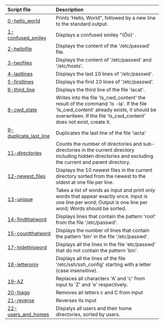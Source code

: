 |Script file|Description|
|:-|:-|
|[0-hello_world](0-hello_world)|Prints 'Hello, World", followed by a new line to the standard output.|
|[1-confused_smiley](1-confused_smiley)|Displays a confused smiley "(Ôo)' .|
|[2-hellofile](2-hellofile)|Displays the content of the '/etc/passwd' file.|
|[3-twofiles](3-twofiles)|Displays the content of '/etc/passwd' and '/etc/hosts'.|
|[4-lastlines](4-lastlines)|Displays the last 10 lines of '/etc/passwd'.|
|[5-firstlines](5-firstlines)|Displays the first 10 lines of '/etc/passwd'.|
|[6-third_line](6-third_line)|Displays the third line of the file 'iacat'.|
|[8-cwd_state](8-cwd_state)|Writes into the file 'ls_cwd_content' the result of the command 'ls -la'. If the file 'ls_cwd_content' already exists, it should be overwriteen. If the file 'ls_cwd_content' does not exist, create it.|
|[9-duplicate_last_line](9-duplicate_last_line)|Duplicates the last line of the file 'iacta'|
|[11-directories](11-directories)|Counts the number of directories and sub-directories in the current directory including hidden directories and excluding the current and parent directory.|
|[12-newest_files](12-newest_files)|Displays the 10 newest files in the current directory sorted from the newest to the oldest at one file per line.|
|[13-unique](13-unique)|Takes a list of words as input and print only words that appear exactly once. Input is one line per word; Output is one line per word; Words should be sorted.|
|[14-findthatword](14-findthatword)|Displays lines that contain the pattern 'root' from the file '/etc/passwd'.|
|[15-countthatword](15-countthatword)|Displays the number of lines that contain the pattern 'bin' in the file '/etc/passwd'.|
|[17-hidethisword](17-hidethisword)|Displays all the lines in the file 'etc/passwd' that do not contain the pattern 'bin'.|
|[18-letteronly](18-letteronly)|Displays all the lines of the file '/etc/ssh/ssh_config' starting with a letter (case insensitive).|
|[19-AZ](19-AZ)|Replaces all characters 'A' and 'c' from input to 'Z' and 'e' respectively.|
|[20-hiago](20-hiago)|Removes all letters c and C from input|
|[21-reverse](21-reverse)|Reverses its input|
|[22-users_and_homes](22-users_and_homes)|Dispalys all users and their home directories, sorted by users.|
